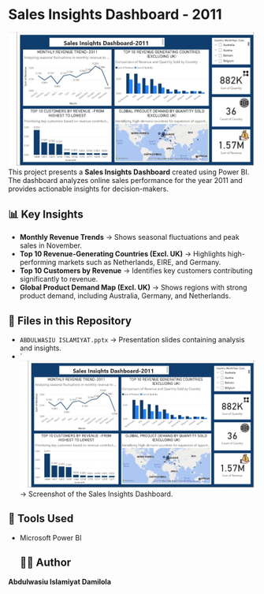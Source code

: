# Sales Insights Dashboard - 2011
![Dashboard Preview](28ffd266-8555-46a0-a25e-9fc583115cd9.jpeg)
This project presents a **Sales Insights Dashboard** created using Power BI.  
The dashboard analyzes online sales performance for the year 2011 and provides actionable insights for decision-makers.  

## 📊 Key Insights
- **Monthly Revenue Trends** → Shows seasonal fluctuations and peak sales in November.  
- **Top 10 Revenue-Generating Countries (Excl. UK)** → Highlights high-performing markets such as Netherlands, EIRE, and Germany.  
- **Top 10 Customers by Revenue** → Identifies key customers contributing significantly to revenue.  
- **Global Product Demand Map (Excl. UK)** → Shows regions with strong product demand, including Australia, Germany, and Netherlands.  

## 📂 Files in this Repository
- `ABDULWASIU ISLAMIYAT.pptx` → Presentation slides containing analysis and insights.  
- `![Dashboard Preview](28ffd266-8555-46a0-a25e-9fc583115cd9.jpeg)→ Screenshot of the Sales Insights Dashboard.  

## 🚀 Tools Used
- Microsoft Power BI
  
  ## 👩‍💻 Author
**Abdulwasiu Islamiyat Damilola**  
